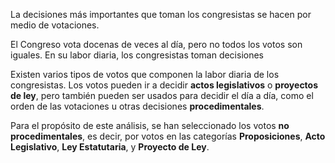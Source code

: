 La decisiones más importantes que toman los congresistas se hacen por medio de votaciones. 

﻿El Congreso vota docenas de veces al día,  pero no todos los votos son iguales. En su labor diaria, los congresistas toman decisiones 

Existen varios tipos de votos que componen la labor diaria de los congresistas. Los votos pueden ir a decidir **actos legislativos** o **proyectos de ley**, pero también pueden ser usados para decidir el día a día, como el orden de las votaciones u otras decisiones **procedimentales**.

Para el propósito de este análisis, se han seleccionado los votos **no procedimentales**, es decir, por votos en las categorías **Proposiciones**, **Acto Legislativo**, **Ley Estatutaria**, y **Proyecto de Ley**.
<!--stackedit_data:
eyJoaXN0b3J5IjpbMTkzNjEyMzMwOCwtNTIzNTkxMDcyXX0=
-->